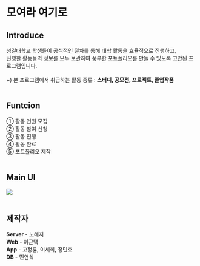 <h1>모여라 여기로</h1>

Introduce 
----------
성결대학교 학생들이 공식적인 절차를 통해 대학 활동을 효율적으로 진행하고,</br> 
진행한 활동들의 정보를 모두 보관하여 풍부한 포트폴리오를 만들 수 있도록 고안된 프로그램입니다.</br></br>
+) 본 프로그램에서 취급하는 활동 종류 : <b>스터디, 공모전, 프로젝트, 졸업작품</b>
</br></br>

Funtcion
--------
① 활동 인원 모집</br>
② 활동 참여 신청</br>
③ 활동 진행</br>
④ 활동 완료</br>
⑤ 포트폴리오 제작
</br></br>

Main UI
-------
<div>
  <img src="![main ui](https://user-images.githubusercontent.com/52391756/79352959-6fb11980-7f75-11ea-9856-6568145457cb.png)">
</div></br>

제작자
-------
<b>Server</b> - 노혜지</br>
<b>Web</b> - 이근택</br>
<b>App</b> - 고정륜, 이세희, 정민호</br>
<b>DB</b> - 민연식</br>
